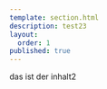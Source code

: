 ```yaml
---
template: section.html
description: test23
layout:
  order: 1
published: true
---
```


das ist der inhalt2
